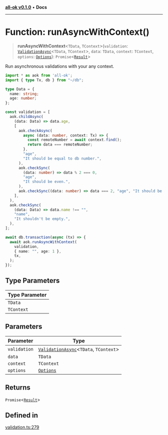 [**all-ok v0.1.0**](../README.md) • **Docs**

***

# Function: runAsyncWithContext()

> **runAsyncWithContext**\<`TData`, `TContext`\>(`validation`: [`ValidationAsync`](../type-aliases/ValidationAsync.md)\<`TData`, `TContext`\>, `data`: `TData`, `context`: `TContext`, `options`: [`Options`](../type-aliases/Options.md)): `Promise`\<[`Result`](../type-aliases/Result.md)\>

Run asynchronous validations with your any context.

```ts
import * as aok from 'all-ok';
import { type Tx, db } from "~/db";

type Data = {
  name: string;
  age: number;
};

const validation = [
  aok.childAsync(
    (data: Data) => data.age,
    [
      aok.checkAsync(
        async (data: number, context: Tx) => {
          const remoteNumber = await context.find();
          return data === remoteNumber;
        },
        "age",
        "It should be equal to db number.",
      ),
      aok.checkSync(
        (data: number) => data % 2 === 0,
        "age",
        "It should be even.",
      ),
      aok.checkSync((data: number) => data === 2, "age", "It should be 2."),
    ],
  ),
  aok.checkSync(
    (data: Data) => data.name !== "",
    "name",
    "It shouldn't be empty.",
  ),
];

await db.transaction(async (tx) => {
  await aok.runAsyncWithContext(
    validation,
    { name: "", age: 1 },
    tx,
  );
});
```

## Type Parameters

| Type Parameter |
| ------ |
| `TData` |
| `TContext` |

## Parameters

| Parameter | Type |
| ------ | ------ |
| `validation` | [`ValidationAsync`](../type-aliases/ValidationAsync.md)\<`TData`, `TContext`\> |
| `data` | `TData` |
| `context` | `TContext` |
| `options` | [`Options`](../type-aliases/Options.md) |

## Returns

`Promise`\<[`Result`](../type-aliases/Result.md)\>

## Defined in

[validation.ts:279](https://github.com/oreshinya/all-ok/blob/7ad66c9c41377006d7fe2b9941a247cf80c6127d/src/validation.ts#L279)
